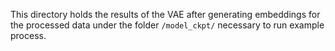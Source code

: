 This directory holds the results of the VAE after generating embeddings for the processed data under the folder `/model_ckpt/` necessary to run example process.
